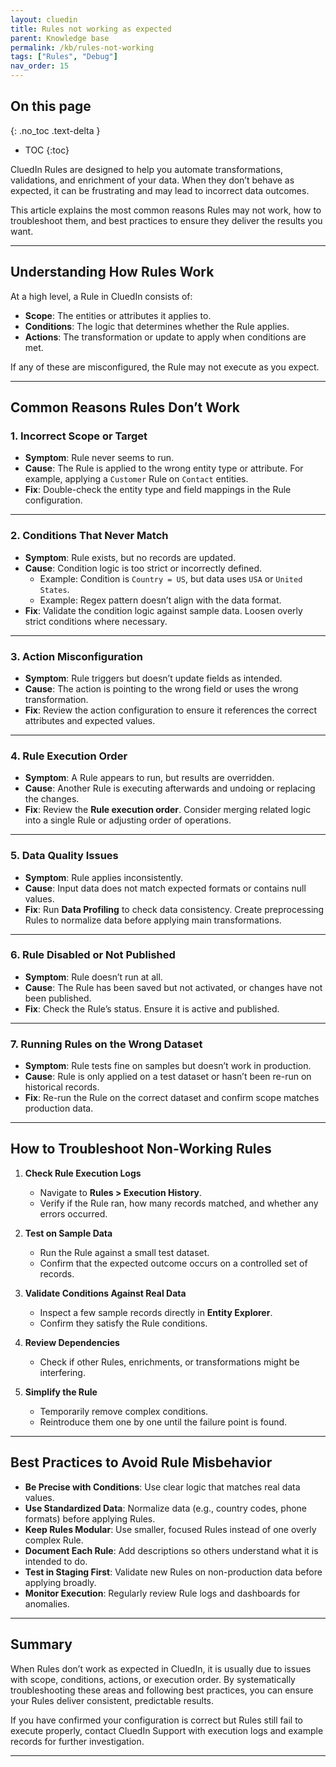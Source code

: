 ```yaml
---
layout: cluedin
title: Rules not working as expected
parent: Knowledge base
permalink: /kb/rules-not-working
tags: ["Rules", "Debug"]
nav_order: 15
---
```

## On this page
{: .no_toc .text-delta }
- TOC
{:toc}

CluedIn Rules are designed to help you automate transformations, validations, and enrichment of your data. When they don’t behave as expected, it can be frustrating and may lead to incorrect data outcomes.  

This article explains the most common reasons Rules may not work, how to troubleshoot them, and best practices to ensure they deliver the results you want.

---

## Understanding How Rules Work

At a high level, a Rule in CluedIn consists of:
- **Scope**: The entities or attributes it applies to.  
- **Conditions**: The logic that determines whether the Rule applies.  
- **Actions**: The transformation or update to apply when conditions are met.  

If any of these are misconfigured, the Rule may not execute as you expect.

---

## Common Reasons Rules Don’t Work

### 1. Incorrect Scope or Target
- **Symptom**: Rule never seems to run.  
- **Cause**: The Rule is applied to the wrong entity type or attribute. For example, applying a `Customer` Rule on `Contact` entities.  
- **Fix**: Double-check the entity type and field mappings in the Rule configuration.  

---

### 2. Conditions That Never Match
- **Symptom**: Rule exists, but no records are updated.  
- **Cause**: Condition logic is too strict or incorrectly defined.  
  - Example: Condition is `Country = US`, but data uses `USA` or `United States`.  
  - Example: Regex pattern doesn’t align with the data format.  
- **Fix**: Validate the condition logic against sample data. Loosen overly strict conditions where necessary.  

---

### 3. Action Misconfiguration
- **Symptom**: Rule triggers but doesn’t update fields as intended.  
- **Cause**: The action is pointing to the wrong field or uses the wrong transformation.  
- **Fix**: Review the action configuration to ensure it references the correct attributes and expected values.  

---

### 4. Rule Execution Order
- **Symptom**: A Rule appears to run, but results are overridden.  
- **Cause**: Another Rule is executing afterwards and undoing or replacing the changes.  
- **Fix**: Review the **Rule execution order**. Consider merging related logic into a single Rule or adjusting order of operations.  

---

### 5. Data Quality Issues
- **Symptom**: Rule applies inconsistently.  
- **Cause**: Input data does not match expected formats or contains null values.  
- **Fix**: Run **Data Profiling** to check data consistency. Create preprocessing Rules to normalize data before applying main transformations.  

---

### 6. Rule Disabled or Not Published
- **Symptom**: Rule doesn’t run at all.  
- **Cause**: The Rule has been saved but not activated, or changes have not been published.  
- **Fix**: Check the Rule’s status. Ensure it is active and published.  

---

### 7. Running Rules on the Wrong Dataset
- **Symptom**: Rule tests fine on samples but doesn’t work in production.  
- **Cause**: Rule is only applied on a test dataset or hasn’t been re-run on historical records.  
- **Fix**: Re-run the Rule on the correct dataset and confirm scope matches production data.  

---

## How to Troubleshoot Non-Working Rules

1. **Check Rule Execution Logs**  
   - Navigate to **Rules > Execution History**.  
   - Verify if the Rule ran, how many records matched, and whether any errors occurred.  

2. **Test on Sample Data**  
   - Run the Rule against a small test dataset.  
   - Confirm that the expected outcome occurs on a controlled set of records.  

3. **Validate Conditions Against Real Data**  
   - Inspect a few sample records directly in **Entity Explorer**.  
   - Confirm they satisfy the Rule conditions.  

4. **Review Dependencies**  
   - Check if other Rules, enrichments, or transformations might be interfering.  

5. **Simplify the Rule**  
   - Temporarily remove complex conditions.  
   - Reintroduce them one by one until the failure point is found.  

---

## Best Practices to Avoid Rule Misbehavior

- **Be Precise with Conditions**: Use clear logic that matches real data values.  
- **Use Standardized Data**: Normalize data (e.g., country codes, phone formats) before applying Rules.  
- **Keep Rules Modular**: Use smaller, focused Rules instead of one overly complex Rule.  
- **Document Each Rule**: Add descriptions so others understand what it is intended to do.  
- **Test in Staging First**: Validate new Rules on non-production data before applying broadly.  
- **Monitor Execution**: Regularly review Rule logs and dashboards for anomalies.  

---

## Summary

When Rules don’t work as expected in CluedIn, it is usually due to issues with scope, conditions, actions, or execution order. By systematically troubleshooting these areas and following best practices, you can ensure your Rules deliver consistent, predictable results.  

If you have confirmed your configuration is correct but Rules still fail to execute properly, contact CluedIn Support with execution logs and example records for further investigation.  

---

